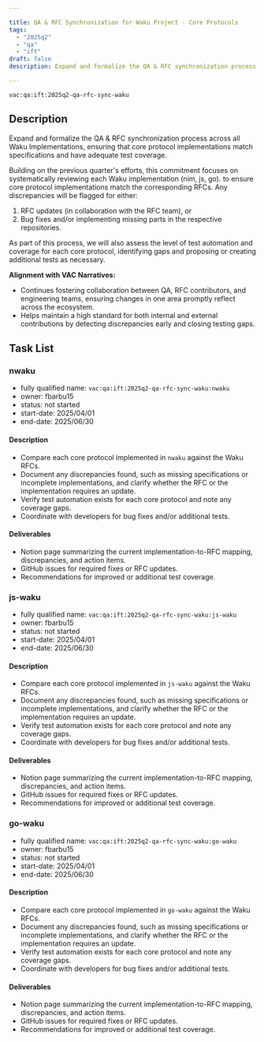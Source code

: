 ```yaml
---

title: QA & RFC Synchronization for Waku Project - Core Protocols
tags:
  - "2025q2"
  - "qa"
  - "ift"
draft: false
description: Expand and formalize the QA & RFC synchronization process for the core protocols across all Waku implementations.

---
```


`vac:qa:ift:2025q2-qa-rfc-sync-waku`

## Description
Expand and formalize the QA & RFC synchronization process across all Waku Implementations, 
ensuring that core protocol implementations match specifications and have adequate test coverage.

Building on the previous quarter's efforts, 
this commitment focuses on systematically reviewing each Waku implementation (nim, js, go).
to ensure core protocol implementations match the corresponding RFCs. 
Any discrepancies will be flagged for either:
1. RFC updates (in collaboration with the RFC team), or 
2. Bug fixes and/or implementing missing parts in the respective repositories.

As part of this process, we will also assess the level of test automation and coverage for each core protocol, 
identifying gaps and proposing or creating additional tests as necessary.

**Alignment with VAC Narratives:**
* Continues fostering collaboration between QA, RFC contributors, and engineering teams, ensuring changes in one area promptly reflect across the ecosystem.
* Helps maintain a high standard for both internal and external contributions by detecting discrepancies early and closing testing gaps.

## Task List

### nwaku

* fully qualified name: `vac:qa:ift:2025q2-qa-rfc-sync-waku:nwaku`
* owner: fbarbu15
* status: not started
* start-date: 2025/04/01
* end-date: 2025/06/30

#### Description
- Compare each core protocol implemented in `nwaku` against the Waku RFCs.
- Document any discrepancies found, such as missing specifications or incomplete implementations,
  and clarify whether the RFC or the implementation requires an update.
- Verify test automation exists for each core protocol and note any coverage gaps.
- Coordinate with developers for bug fixes and/or additional tests.

#### Deliverables
* Notion page summarizing the current implementation-to-RFC mapping, discrepancies, and action items.
* GitHub issues for required fixes or RFC updates.
* Recommendations for improved or additional test coverage.

### js-waku

* fully qualified name: `vac:qa:ift:2025q2-qa-rfc-sync-waku:js-waku`
* owner: fbarbu15
* status: not started
* start-date: 2025/04/01
* end-date: 2025/06/30

#### Description
- Compare each core protocol implemented in `js-waku` against the Waku RFCs.
- Document any discrepancies found, such as missing specifications or incomplete implementations,
  and clarify whether the RFC or the implementation requires an update.
- Verify test automation exists for each core protocol and note any coverage gaps.
- Coordinate with developers for bug fixes and/or additional tests.

#### Deliverables
* Notion page summarizing the current implementation-to-RFC mapping, discrepancies, and action items.
* GitHub issues for required fixes or RFC updates.
* Recommendations for improved or additional test coverage.

### go-waku

* fully qualified name: `vac:qa:ift:2025q2-qa-rfc-sync-waku:go-waku`
* owner: fbarbu15
* status: not started
* start-date: 2025/04/01
* end-date: 2025/06/30

#### Description
- Compare each core protocol implemented in `go-waku` against the Waku RFCs.
- Document any discrepancies found, such as missing specifications or incomplete implementations,
  and clarify whether the RFC or the implementation requires an update.
- Verify test automation exists for each core protocol and note any coverage gaps.
- Coordinate with developers for bug fixes and/or additional tests.

#### Deliverables
* Notion page summarizing the current implementation-to-RFC mapping, discrepancies, and action items.
* GitHub issues for required fixes or RFC updates.
* Recommendations for improved or additional test coverage.

